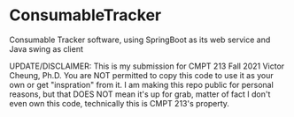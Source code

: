 # ConsumableTracker
Consumable Tracker software, using SpringBoot as its web service and Java swing as client

UPDATE/DISCLAIMER:
This is my submission for CMPT 213 Fall 2021 Victor Cheung, Ph.D. You are NOT permitted to copy this code to use it as your own or get "inspration" from it. I am making this repo public for personal reasons, but that DOES NOT mean it's up for grab, matter of fact I don't even own this code, technically this is CMPT 213's property.
